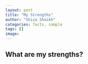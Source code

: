 ```yaml
---
layout: post
title: "My Strengths"
author: "Shiza Shaikh"
categories: facts, sample
tags: []
image: 
---
```


## What are my strengths?

